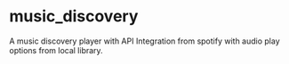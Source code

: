 # music_discovery
 A music discovery player with API Integration from spotify with audio play options from local library.  
